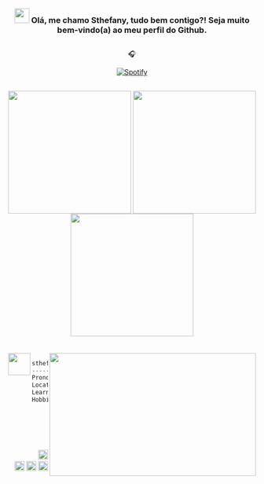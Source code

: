  
<div align="center">
  
### <img src="https://raw.githubusercontent.com/MartinHeinz/MartinHeinz/master/wave.gif" width="30px"> Olá, me chamo Sthefany, tudo bem contigo?! Seja muito bem-vindo(a) ao meu perfil do Github. 
  
 </div>
 
 ##

<div align="center">
  
  🎧
  
 [![Spotify](https://github-readme-remake.vercel.app/api/spotify)](https://open.spotify.com/playlist/37i9dQZF1DWWQRwui0ExPn)
<br/>
  
 </div>
 
##

<div align="center">

<img align="center" height="250" src="https://github.com/sthefanyematias/sthefanyematias/assets/117083316/36be7beb-4836-4b2d-b187-2a21922607b8"/>
<img align="center" height="250" src="https://github.com/sthefanyematias/sthefanyematias/assets/117083316/65d50b71-cf1f-4d4b-99c7-219c78750ad6"/>
<img align="center" height="250" src="https://github.com/sthefanyematias/sthefanyematias/assets/117083316/611a8f72-9abd-442d-b5b3-5cac70049837"/> 

</div>

</br>
</br>

<img align="left" src="https://github.com/sthefanyematias/sthefanyematias/assets/117083316/03f6a3ed-5d82-4962-9834-7aa9d57ed3d6" height="45" width="45" /> 

<img align="right" src="https://github.com/sthefanyematias/sthefanyematias/assets/117083316/03f6a3ed-5d82-4962-9834-7aa9d57ed3d6" height="250" width="420" /> 

```csharp
sthefanyematias@github
-------------------------
Pronouns: ela/ dela
Location: são Paulo, sp
Learning: javaScript, HTML5, CSS3
Hobbies: assistir filmes antigos, 
         ouvir músicas bregas, entre outros ;)
```
 
</br>
</br> 
</br> 
 
<p align="right">
  &nbsp; &nbsp; &nbsp; &nbsp; &nbsp;
 <img alt="#1" src="https://github.com/sthefanyematias/sthefanyematias/assets/117083316/6d8ffd0f-f745-4fe5-8fe1-c45ec5400123" height="20" />
 <img alt="#2" src="https://github.com/sthefanyematias/sthefanyematias/assets/117083316/735b1c0b-83b2-4521-a192-9b90f5b531b9" height="20" />
 <img alt="#3" src="https://github.com/sthefanyematias/sthefanyematias/assets/117083316/4f583085-b413-4267-9d22-d3a1ab9961ef" height="20" />
 <img alt="#4" src="https://github.com/sthefanyematias/sthefanyematias/assets/117083316/506372cf-5746-4bf2-9931-3fd4f77bdd2a" height="20" />
 </p>
 




